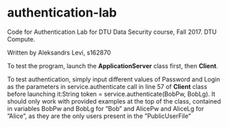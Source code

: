# authentication-lab
Code for Authentication Lab for DTU Data Security course, Fall 2017. DTU Compute.

Written by Aleksandrs Levi, s162870

To test the program, launch the **ApplicationServer** class first, then **Client**.  

To test authentication, simply input different values of Password and Login as the parameters in service.authenticate call in line 57 of **Client** class before launching it:String token = service.authenticate(BobPw, BobLg). It should only work with provided examples at the top of the class, contained in variables BobPw and BobLg for ”Bob” and AlicePw and AliceLg for ”Alice”, as they are the only users present in the ”PublicUserFile”
